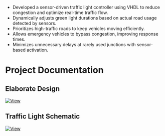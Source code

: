 - Developed a sensor-driven traffic light controller using VHDL to reduce congestion and optimize real-time traffic flow.  
- Dynamically adjusts green light durations based on actual road usage detected by sensors.  
- Prioritizes high-traffic roads to keep vehicles moving efficiently.  
- Allows emergency vehicles to bypass congestion, improving response times.  
- Minimizes unnecessary delays at rarely used junctions with sensor-based activation.
# Project Documentation

## Elaborate Design
[![View](https://img.shields.io/badge/View-blue?style=for-the-badge)](elaboratedesign.pdf)

## Traffic Light Schematic
[![View](https://img.shields.io/badge/View-blue?style=for-the-badge)](Traffic%20light%20schematic.pdf)


